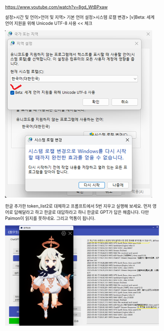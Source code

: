 https://www.youtube.com/watch?v=8gd_WtBPxaw

설정>시간 및 언어>언어 및 지역> 기본 언어 설정>시스템 로캘 변경> [v]Beta: 세계 언어 지원을 위해 Unicode UTF-8 사용 << 체크

![설정>시간 및 언어>언어 및 지역> 기본 언어 설정>시스템 로캘 변경> [v]Beta: 세계 언어 지원을 위해 Unicode UTF-8 사용 << 체크](https://github.com/olabi/digital_life/blob/main/UTF-8.png)

한글 추가한 token_list2로 대체하고 프롬프트에서 5번 지우고 실행해 보세요. 먼저 영어로 답해달라고 하고 한글로 대답하라고 하니 한글로 GPT가 답은 해줍니다. 다만 Paimon이 읽지를 못하네요. 그리고 먹통이 됩니다.

![한글 추가한 token_list2로 대체하고 프롬프트에서 5번 지우고 실행해 보세요. 먼저 영어로 답해달라고 하고 한글로 대답하라고 하니 한글로 GPT가 답은 해줍니다. 다만 Paimon이 읽지를 못하네요. 그리고 먹통이 됩니다.](https://github.com/olabi/digital_life/blob/main/korean.png)